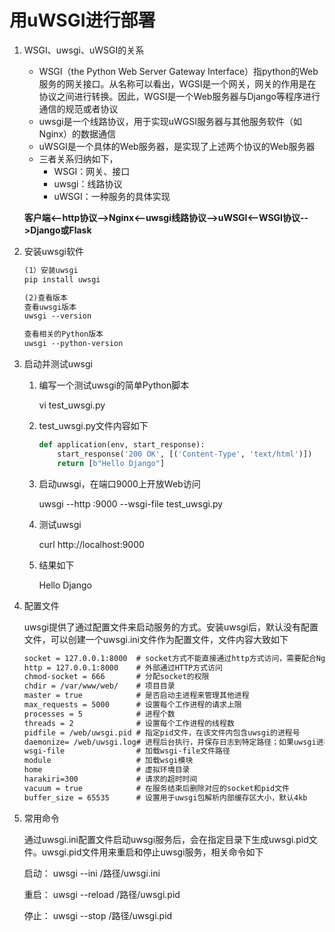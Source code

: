 # 用uWSGI进行部署
1. WSGI、uwsgi、uWSGI的关系

   - WSGI（the Python Web Server Gateway Interface）指python的Web服务的网关接口。从名称可以看出，WGSI是一个网关，网关的作用是在协议之间进行转换。因此，WGSI是一个Web服务器与Django等程序进行通信的规范或者协议
   - uwsgi是一个线路协议，用于实现uWGSI服务器与其他服务软件（如Nginx）的数据通信
   - uWSGI是一个具体的Web服务器，是实现了上述两个协议的Web服务器
   - 三者关系归纳如下， 
     - WSGI：网关、接口 
     - uwsgi：线路协议 
     - uWSGI：一种服务的具体实现

   **客户端<--http协议-->Nginx<--uwsgi线路协议-->uWSGI<--WSGI协议-->Django或Flask**

2. 安装uwsgi软件
    ```markdown
    (1）安装uwsgi
    pip install uwsgi
    
    (2)查看版本
    查看uwsgi版本
    uwsgi --version
    
    查看相关的Python版本
    uwsgi --python-version
    ```
   
3. 启动并测试uwsgi 

   1. 编写一个测试uwsgi的简单Python脚本

       vi test_uwsgi.py 

   2. test_uwsgi.py文件内容如下

       ```Python
       def application(env, start_response):
           start_response('200 OK', [('Content-Type', 'text/html')])
           return [b"Hello Django"]
       ```

   3. 启动uwsgi，在端口9000上开放Web访问

        uwsgi --http :9000 --wsgi-file test_uwsgi.py
   
   4. 测试uwsgi

        curl http://localhost:9000
   
   5. 结果如下

        Hello Django

4. 配置文件

    uwsgi提供了通过配置文件来启动服务的方式。安装uwsgi后，默认没有配置文件，可以创建一个uwsgi.ini文件作为配置文件，文件内容大致如下
    ```markdown
    socket = 127.0.0.1:8000  # socket方式不能直接通过http方式访问，需要配合Nginx使用
    http = 127.0.0.1:8000    # 外部通过HTTP方式访问
    chmod-socket = 666       # 分配socket的权限
    chdir = /var/www/web/    # 项目目录
    master = true            # 是否启动主进程来管理其他进程
    max_requests = 5000      # 设置每个工作进程的请求上限
    processes = 5            # 进程个数
    threads = 2              # 设置每个工作进程的线程数
    pidfile = /web/uwsgi.pid # 指定pid文件，在该文件内包含uwsgi的进程号
    daemonize= /web/uwsgi.log# 进程后台执行，并保存日志到特定路径；如果uwsgi进程被supervisor管理，则不能设置该参数
    wsgi-file                # 加载wsgi-file文件路径
    module                   # 加载wsgi模块
    home                     # 虚拟环境目录
    harakiri=300             # 请求的超时时间
    vacuum = true            # 在服务结束后删除对应的socket和pid文件
    buffer_size = 65535      # 设置用于uwsgi包解析内部缓存区大小，默认4kb
    ```
   
5. 常用命令

    通过uwsgi.ini配置文件启动uwsgi服务后，会在指定目录下生成uwsgi.pid文件。uwsgi.pid文件用来重启和停止uwsgi服务，相关命令如下
        
    启动： uwsgi --ini /路径/uwsgi.ini

    重启： uwsgi --reload /路径/uwsgi.pid

    停止： uwsgi --stop /路径/uwsgi.pid

